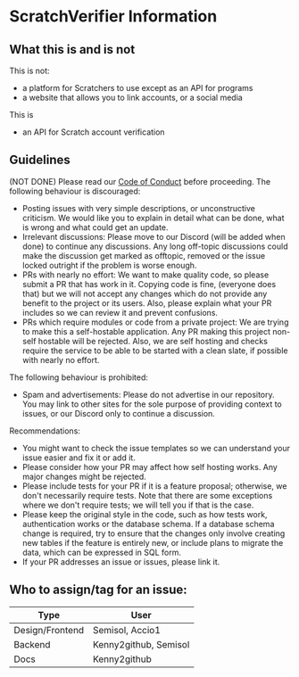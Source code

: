 # ScratchVerifier Information
## What this is and is not
This is not:
- a platform for Scratchers to use except as an API for programs
- a website that allows you to link accounts, or a social media

This is
- an API for Scratch account verification

## Guidelines
(NOT DONE)
Please read our [Code of Conduct](https://github.com/ScratchVerifier/ScratchVerifier/blob/develop/CODE_OF_CONDUCT.md) before proceeding. 
The following behaviour is discouraged:
- Posting issues with very simple descriptions, or unconstructive criticism. We would like you to explain in detail what can be done, what is wrong and what could get an update.
- Irrelevant discussions: Please move to our Discord (will be added when done) to continue any discussions. Any long off-topic discussions could make the discussion get marked as offtopic, removed or the issue locked outright if the problem is worse enough.
- PRs with nearly no effort: We want to make quality code, so please submit a PR that has work in it. Copying code is fine, (everyone does that) but we will not accept any changes which do not provide any benefit to the project or its users. Also, please explain what your PR includes so we can review it and prevent confusions.
- PRs which require modules or code from a private project: We are trying to make this a self-hostable application. Any PR making this project non-self hostable will be rejected. Also, we are self hosting and checks require the service to be able to be started with a clean slate, if possible with nearly no effort.

The following behaviour is prohibited:
- Spam and advertisements: Please do not advertise in our repository. You may link to other sites for the sole purpose of providing context to issues, or our Discord only to continue a discussion.

Recommendations:
- You might want to check the issue templates so we can understand your issue easier and fix it or add it.
- Please consider how your PR may affect how self hosting works. Any major changes might be rejected.
- Please include tests for your PR if it is a feature proposal; otherwise, we don't necessarily require tests. Note that there are some exceptions where we don't require tests; we will tell you if that is the case.
- Please keep the original style in the code, such as how tests work, authentication works or the database schema. If a database schema change is required, try to ensure that the changes only involve creating new tables if the feature is entirely new, or include plans to migrate the data, which can be expressed in SQL form.
- If your PR addresses an issue or issues, please link it.
 
## Who to assign/tag for an issue:
|Type            |User                 |
|----------------|---------------------|
|Design/Frontend |Semisol, Accio1      |
|Backend         |Kenny2github, Semisol|
|Docs            |Kenny2github         |
